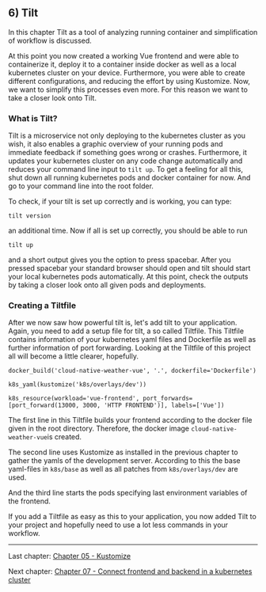 ## 6) Tilt

In this chapter Tilt as a tool of analyzing running container and simplification of workflow is discussed.

At this point you now created a working Vue frontend and were able to containerize it, deploy it to a container
inside docker as well as a local kubernetes cluster on your device. Furthermore, you were able to create different configurations,
and reducing the effort by using Kustomize. Now, we want to simplify this processes even more. For this reason we want
to take a closer look onto Tilt.

### What is Tilt?

Tilt is a microservice not only deploying to the kubernetes cluster as you wish, it also enables a graphic overview of
your running pods and immediate feedback if something goes wrong or crashes. Furthermore, it updates your kubernetes cluster
on any code change automatically and reduces your command line input to `tilt up`. To get a feeling for all this,
shut down all running kubernetes pods and docker container for now. And go to your command line into the
root folder.

To check, if your tilt is set up correctly and is working, you can type:

```
tilt version
```

an additional time. Now if all is set up correctly, you should be able to run

```
tilt up
``` 

and a short output gives you the option to press spacebar. After you pressed spacebar your standard browser should open
and tilt should start your local kubernetes pods automatically. At this point, check the outputs by taking a closer look
onto all given pods and deployments.

### Creating a Tiltfile

After we now saw how powerful tilt is, let's add tilt to your application. Again, you need to add a setup file for tilt,
a so called Tiltfile. This Tiltfile contains information of your kubernetes yaml files and Dockerfile as well as further
information of port forwarding. Looking at the Tiltfile of this project all will become a little clearer, hopefully.

```
docker_build('cloud-native-weather-vue', '.', dockerfile='Dockerfile')

k8s_yaml(kustomize('k8s/overlays/dev'))

k8s_resource(workload='vue-frontend', port_forwards=[port_forward(13000, 3000, 'HTTP FRONTEND')], labels=['Vue'])

```
The first line in this Tiltfile builds your frontend according to the docker file given in the root directory. Therefore,
the docker image `cloud-native-weather-vue`is created.

The second line uses Kustomize as installed in the previous chapter to gather the yamls of the development server.
According to this the base yaml-files in `k8s/base` as well as all patches from `k8s/overlays/dev` are used.

And the third line starts the pods specifying last environment variables of the frontend.

If you add a Tiltfile as easy as this to your application, you now added Tilt to your project and hopefully need to use
a lot less commands in your workflow.

---
Last chapter: [Chapter 05 - Kustomize](chapter-5.md)

Next chapter: [Chapter 07 - Connect frontend and backend in a kubernetes cluster](chapter-7.md)